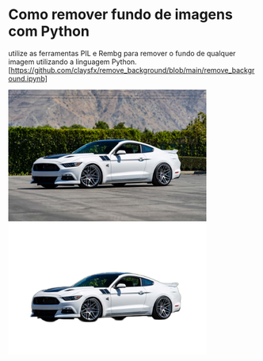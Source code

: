 # Como remover fundo de imagens com Python
 utilize as ferramentas PIL e Rembg para remover o fundo de qualquer imagem utilizando a linguagem Python.
[https://github.com/claysfx/remove_background/blob/main/remove_background.ipynb]

<p float="left">

 <img src="https://github.com/claysfx/remove_background/blob/main/Curva-Concepts-C300-Staggered-Ford-Mustang-Wheels-1.jpg" width="400" />

 <img src="https://github.com/claysfx/remove_background/blob/main/imagem_sem_fundo.png" width="400" /> 

</p>
